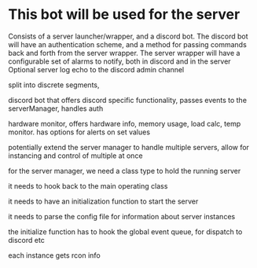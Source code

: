 # This bot will be used for the server

Consists of a server launcher/wrapper, and a discord bot.
The discord bot will have an authentication scheme, and a method for passing commands
back and forth from the server wrapper.
The server wrapper will have a configurable set of alarms to notify, both in discord and in the server
Optional server log echo to the discord admin channel

split into discrete segments,

discord bot that offers discord specific functionality, passes events to the serverManager, handles auth

hardware monitor, offers hardware info, memory usage, load calc, temp monitor.
has options for alerts on set values

potentially extend the server manager to handle multiple servers, allow for instancing and control of multiple at once



for the server manager, we need a class type to hold the running server

it needs to hook back to the main operating class

it needs to have an initialization function to start the server

it needs to parse the config file for information about server instances

the initialize function has to hook the global event queue, for dispatch to discord etc

each instance gets rcon info

